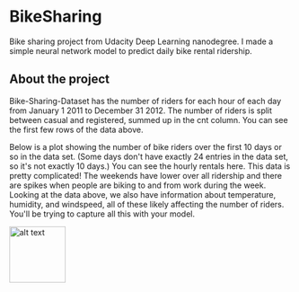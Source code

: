 # BikeSharing

Bike sharing project from Udacity Deep Learning nanodegree. I made a simple neural network model to predict daily bike rental ridership.


## About the project

Bike-Sharing-Dataset has the number of riders for each hour of each day from January 1 2011 to December 31 2012. The number of riders is split between casual and registered, summed up in the cnt column. You can see the first few rows of the data above.

Below is a plot showing the number of bike riders over the first 10 days or so in the data set. (Some days don't have exactly 24 entries in the data set, so it's not exactly 10 days.) You can see the hourly rentals here. This data is pretty complicated! The weekends have lower over all ridership and there are spikes when people are biking to and from work during the week. Looking at the data above, we also have information about temperature, humidity, and windspeed, all of these likely affecting the number of riders. You'll be trying to capture all this with your model.



<img src="https://github.com/Shahrullo/BikeSharing/tree/main/images/data_overview.PNG" alt="alt text" width=100 height=100>
